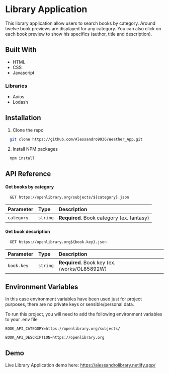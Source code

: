 # Library Application

This library application allow users to search books by category. Around twelve book previews are displayed for any category. You can also click on each book preview to show his specifics (author, title and description).

## Built With

- HTML
- CSS
- Javascript

### Libraries

- Axios
- Lodash

## Installation

1. Clone the repo

```bash
  git clone https://github.com/Alessandro9936/Weather_App.git
```

2. Install NPM packages

```bash
  npm install
```

## API Reference

#### Get books by category

```http
  GET https://openlibrary.org/subjects/${category}.json
```

| Parameter  | Type     | Description                               |
| :--------- | :------- | :---------------------------------------- |
| `category` | `string` | **Required**. Book category (ex. fantasy) |

#### Get book description

```http
  GET https://openlibrary.org${book.key}.json
```

| Parameter  | Type     | Description                                  |
| :--------- | :------- | :------------------------------------------- |
| `book.key` | `string` | **Required**. Book key (ex. /works/OL85892W) |

## Environment Variables

In this case environment variables have been used just for project purposes, there are no private keys or sensible/personal data.

To run this project, you will need to add the following environment variables to your .env file

`BOOK_API_CATEGORY=https://openlibrary.org/subjects/`

`BOOK_API_DESCRIPTION=https://openlibrary.org`

## Demo

Live Library Application demo here: https://alessandrolibrary.netlify.app/
